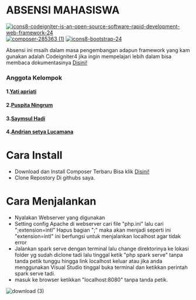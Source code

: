 # ABSENSI MAHASISWA 
[![icons8-codeigniter-is-an-open-source-software-rapid-development-web-framework-24](https://user-images.githubusercontent.com/73217776/151667666-23e9f881-b36d-4b57-806a-862d5e271258.png)](https://codeigniter.com/)
[![composer-285363 (1)](https://user-images.githubusercontent.com/73217776/151667832-1a56d089-d7b2-40b8-9de5-16cae7306f89.png)](https://getcomposer.org/download/)
[![icons8-bootstrap-24](https://user-images.githubusercontent.com/73217776/151667863-d4144714-aa50-4bc6-a60e-bea441ac1d0e.png)](https://getbootstrap.com/)



Absensi ini msaih dalam masa pengembangan adapun framework yang kam gunakan adalah Codeigniter4 jika ingin mempelajari lebih dalam bisa membaca dokumentasinya [Disini!](https://codeigniter.com/user_guide/index.html)
### Anggota Kelompok
#### 1.[Yati apriati](https://github.com/yatiapriati7/)
#### 2.[Puspita Ningrum](https://github.com/puspita10/)
#### 3.[Saymsul Hadi](https://github.com/andresetya1127/)
#### 4.[Andrian setya Lucamana](https://github.com/andresetya1127/)
#
# Cara Install
- Download dan Install Composer Terbaru Bisa klik [Disini!](https://getcomposer.org/download/)
- Clone Repostory Di githubs saya.

# Cara Menjalankan
- Nyalakan Webserver yang digunakan
- Setting config Apache di webserver cari file "php.ini" lalu cari ";extension=intl" Hapus bagian ";" maka akan menjadi seperti ini "extension=intl" ini berfungsi untuk menjalankan localhost agar tidak error
- Jalankan spark serve dengan terminal lalu change direktorinya ke lokasi folder yg sudah diclone tadi lalu tinggal ketik "php spark serve" tanpa tanda petik tunggu hingga link localhost keluar atau jika anda menggunakan Visual Studio tinggal buka terminal dan ketikkan perintah spark serve tadi.
- masuk ke browser ketikkan "localhost:8080" tanpa tanda petik.

![download (3)](https://user-images.githubusercontent.com/73217776/151668667-505ec975-a15d-4018-a0dd-3e444a132f2a.png)


